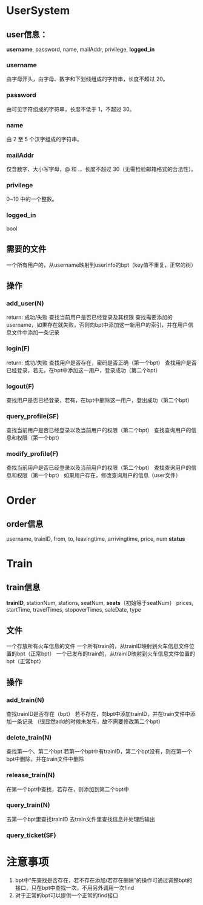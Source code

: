 # UserSystem
## user信息：
**username**, password, name, mailAddr, privilege, **logged_in**
### username
由字母开头，由字母、数字和下划线组成的字符串，长度不超过 20。
### password
由可见字符组成的字符串，长度不低于 1，不超过 30。
### name
由 2 至 5 个汉字组成的字符串。
### mailAddr
仅含数字、大小写字母，@ 和 .，长度不超过 30（无需检验邮箱格式的合法性）。
### privilege
0~10 中的一个整数。
### logged_in
bool
## 需要的文件
一个所有用户的，从username映射到userInfo的bpt（key值不重复，正常的树）
## 操作
### add_user(N) 
return: 成功/失败
查找当前用户是否已经登录及其权限
查找需要添加的username，如果存在就失败，否则向bpt中添加这一新用户的索引，并在用户信息文件中添加一条记录
### login(F)
return: 成功/失败
查找用户是否存在，密码是否正确（第一个bpt）
查找用户是否已经登录，若无，在bpt中添加这一用户，登录成功（第二个bpt）
### logout(F)
查找用户是否已经登录，若有，在bpt中删除这一用户，登出成功（第二个bpt）
### query_profile(SF)
查找当前用户是否已经登录以及当前用户的权限（第二个bpt）
查找查询用户的信息和权限（第一个bpt）
### modify_profile(F)
查找当前用户是否已经登录以及当前用户的权限（第二个bpt）
查找查询用户的信息和权限（第一个bpt）
如果用户存在，修改查询用户的信息（user文件）

# Order
## order信息
username, trainID, from, to, leavingtime, arrivingtime, price, num
**status**

# Train
## train信息
**trainID**, stationNum, stations, seatNum, **seats**（初始等于seatNum）
prices, startTime, travelTimes, stopoverTimes, saleDate, type
## 文件
一个存放所有火车信息的文件
一个所有train的，从trainID映射到火车信息文件位置的bpt（正常bpt）
一个已发布的train的，从trainID映射到火车信息文件位置的bpt（正常bpt）
## 操作
### add_train(N)
查找trainID是否存在（bpt）
若不存在，向bpt中添加trainID，并在train文件中添加一条记录
（很显然add的时候未发布，故不需要修改第二个bpt）
### delete_train(N)
查找第一个、第二个bpt
若第一个bpt中有trainID，第二个bpt没有，则在第一个bpt中删除，并在train文件中删除
### release_train(N)
在第一个bpt中查找，若存在，则添加到第二个bpt中
### query_train(N)
去第一个bpt里查找trainID
去train文件里查找信息并处理后输出
### query_ticket(SF)


# 注意事项
1. bpt中“先查找是否存在，若不存在添加/若存在删除”的操作可通过调整bpt的接口，只在bpt中查找一次，不用另外调用一次find
2. 对于正常的bpt可以提供一个正常的find接口